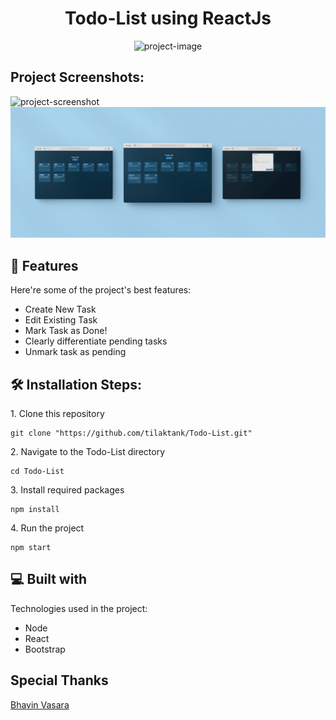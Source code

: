 <h1 align="center" id="title">Todo-List using ReactJs</h1>

<p align="center"><img src="https://socialify.git.ci/tilaktank/Todo-List/image?descriptionEditable=%0A&amp;font=Raleway&amp;forks=1&amp;issues=1&amp;language=1&amp;owner=1&amp;pulls=1&amp;stargazers=1&amp;theme=Dark" alt="project-image"></p>

<h2>Project Screenshots:</h2>

<img src="main.png" alt="project-screenshot" />

<img src="features.png" alt="project-screenshot" />

  
  
<h2>🧐 Features</h2>

Here're some of the project's best features:

*   Create New Task
*   Edit Existing Task
*   Mark Task as Done!
*   Clearly differentiate pending tasks
*   Unmark task as pending

<h2>🛠️ Installation Steps:</h2>

<p>1. Clone this repository</p>

```
git clone "https://github.com/tilaktank/Todo-List.git"
```

<p>2. Navigate to the Todo-List directory</p>

```
cd Todo-List
```

<p>3. Install required packages</p>

```
npm install
```

<p>4. Run the project</p>

```
npm start
```

  
  
<h2>💻 Built with</h2>

Technologies used in the project:

*   Node
*   React
*   Bootstrap

<h2>Special Thanks</h2>

[Bhavin Vasara]("https://github.com/itzzmegrrr")
